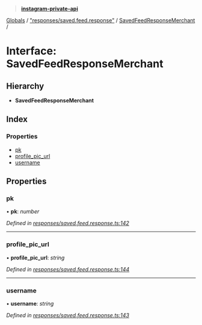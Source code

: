 > **[instagram-private-api](../README.md)**

[Globals](../README.md) / ["responses/saved.feed.response"](../modules/_responses_saved_feed_response_.md) / [SavedFeedResponseMerchant](_responses_saved_feed_response_.savedfeedresponsemerchant.md) /

# Interface: SavedFeedResponseMerchant

## Hierarchy

* **SavedFeedResponseMerchant**

## Index

### Properties

* [pk](_responses_saved_feed_response_.savedfeedresponsemerchant.md#pk)
* [profile_pic_url](_responses_saved_feed_response_.savedfeedresponsemerchant.md#profile_pic_url)
* [username](_responses_saved_feed_response_.savedfeedresponsemerchant.md#username)

## Properties

###  pk

• **pk**: *number*

*Defined in [responses/saved.feed.response.ts:142](https://github.com/dilame/instagram-private-api/blob/3e16058/src/responses/saved.feed.response.ts#L142)*

___

###  profile_pic_url

• **profile_pic_url**: *string*

*Defined in [responses/saved.feed.response.ts:144](https://github.com/dilame/instagram-private-api/blob/3e16058/src/responses/saved.feed.response.ts#L144)*

___

###  username

• **username**: *string*

*Defined in [responses/saved.feed.response.ts:143](https://github.com/dilame/instagram-private-api/blob/3e16058/src/responses/saved.feed.response.ts#L143)*